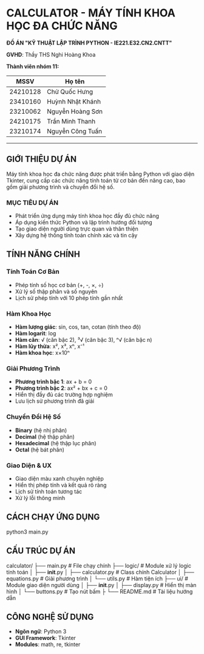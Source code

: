 # CALCULATOR - MÁY TÍNH KHOA HỌC ĐA CHỨC NĂNG

**ĐỒ ÁN "KỸ THUẬT LẬP TRÌNH PYTHON - IE221.E32.CN2.CNTT"**

**GVHD**: Thầy THS Nghi Hoàng Khoa

**Thành viên nhóm 11:**

| MSSV     | Họ tên               | 
| -------- | -------------------- | 
| 24210128 | Chử Quốc Hưng        | 
| 23410160 | Huỳnh Nhật Khánh     | 
| 23210062 | Nguyễn Hoàng Sơn     | 
| 24210175 | Trần Minh Thanh      | 
| 23210174 | Nguyễn Công Tuấn     | 

---

##  GIỚI THIỆU DỰ ÁN

Máy tính khoa học đa chức năng được phát triển bằng Python với giao diện Tkinter, cung cấp các chức năng tính toán từ cơ bản đến nâng cao, bao gồm giải phương trình và chuyển đổi hệ số.

###  MỤC TIÊU DỰ ÁN
- Phát triển ứng dụng máy tính khoa học đầy đủ chức năng
- Áp dụng kiến thức Python và lập trình hướng đối tượng
- Tạo giao diện người dùng trực quan và thân thiện
- Xây dựng hệ thống tính toán chính xác và tin cậy

## TÍNH NĂNG CHÍNH

### Tính Toán Cơ Bản
- Phép tính số học cơ bản (+, -, ×, ÷)
- Xử lý số thập phân và số nguyên
- Lịch sử phép tính với 10 phép tính gần nhất

###  Hàm Khoa Học
- **Hàm lượng giác**: sin, cos, tan, cotan (tính theo độ)
- **Hàm logarit**: log 
- **Hàm căn**: √ (căn bậc 2), ³√ (căn bậc 3), ⁿ√ (căn bậc n)
- **Hàm lũy thừa**: x², x³, xⁿ, x⁻¹
- **Hàm khoa học**: x×10ⁿ 

###  Giải Phương Trình
- **Phương trình bậc 1**: ax + b = 0
- **Phương trình bậc 2**: ax² + bx + c = 0
- Hiển thị đầy đủ các trường hợp nghiệm
- Lưu lịch sử phương trình đã giải

###  Chuyển Đổi Hệ Số
- **Binary** (hệ nhị phân)
- **Decimal** (hệ thập phân) 
- **Hexadecimal** (hệ thập lục phân)
- **Octal** (hệ bát phân)

###  Giao Diện & UX
- Giao diện màu xanh chuyên nghiệp
- Hiển thị phép tính và kết quả rõ ràng
- Lịch sử tính toán tương tác
- Xử lý lỗi thông minh

##  CÁCH CHẠY ỨNG DỤNG
python3 main.py

##  CẤU TRÚC DỰ ÁN
calculator/
├── main.py              # File chạy chính
├── logic/               # Module xử lý logic tính toán
│   ├── __init__.py
│   ├── calculator.py    # Class chính Calculator
│   ├── equations.py     # Giải phương trình
│   └── utils.py         # Hàm tiện ích
├── ui/                  # Module giao diện người dùng
│   ├── __init__.py
│   ├── display.py       # Hiển thị màn hình
│   └── buttons.py       # Tạo nút bấm
├
└── README.md            # Tài liệu hướng dẫn

##  CÔNG NGHỆ SỬ DỤNG
- **Ngôn ngữ**: Python 3
- **GUI Framework**: Tkinter
- **Modules**: math, re, tkinter
